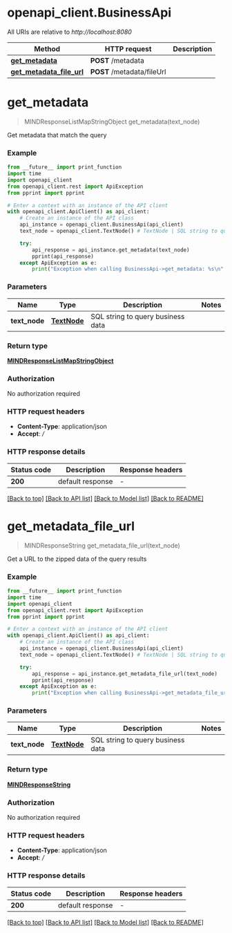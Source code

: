 # openapi_client.BusinessApi

All URIs are relative to *http://localhost:8080*

Method | HTTP request | Description
------------- | ------------- | -------------
[**get_metadata**](BusinessApi.md#get_metadata) | **POST** /metadata | 
[**get_metadata_file_url**](BusinessApi.md#get_metadata_file_url) | **POST** /metadata/fileUrl | 


# **get_metadata**
> MINDResponseListMapStringObject get_metadata(text_node)



Get metadata that match the query

### Example

```python
from __future__ import print_function
import time
import openapi_client
from openapi_client.rest import ApiException
from pprint import pprint

# Enter a context with an instance of the API client
with openapi_client.ApiClient() as api_client:
    # Create an instance of the API class
    api_instance = openapi_client.BusinessApi(api_client)
    text_node = openapi_client.TextNode() # TextNode | SQL string to query business data

    try:
        api_response = api_instance.get_metadata(text_node)
        pprint(api_response)
    except ApiException as e:
        print("Exception when calling BusinessApi->get_metadata: %s\n" % e)
```

### Parameters

Name | Type | Description  | Notes
------------- | ------------- | ------------- | -------------
 **text_node** | [**TextNode**](TextNode.md)| SQL string to query business data | 

### Return type

[**MINDResponseListMapStringObject**](MINDResponseListMapStringObject.md)

### Authorization

No authorization required

### HTTP request headers

 - **Content-Type**: application/json
 - **Accept**: */*

### HTTP response details
| Status code | Description | Response headers |
|-------------|-------------|------------------|
**200** | default response |  -  |

[[Back to top]](#) [[Back to API list]](../README.md#documentation-for-api-endpoints) [[Back to Model list]](../README.md#documentation-for-models) [[Back to README]](../README.md)

# **get_metadata_file_url**
> MINDResponseString get_metadata_file_url(text_node)



Get a URL to the zipped data of the query results

### Example

```python
from __future__ import print_function
import time
import openapi_client
from openapi_client.rest import ApiException
from pprint import pprint

# Enter a context with an instance of the API client
with openapi_client.ApiClient() as api_client:
    # Create an instance of the API class
    api_instance = openapi_client.BusinessApi(api_client)
    text_node = openapi_client.TextNode() # TextNode | SQL string to query business data

    try:
        api_response = api_instance.get_metadata_file_url(text_node)
        pprint(api_response)
    except ApiException as e:
        print("Exception when calling BusinessApi->get_metadata_file_url: %s\n" % e)
```

### Parameters

Name | Type | Description  | Notes
------------- | ------------- | ------------- | -------------
 **text_node** | [**TextNode**](TextNode.md)| SQL string to query business data | 

### Return type

[**MINDResponseString**](MINDResponseString.md)

### Authorization

No authorization required

### HTTP request headers

 - **Content-Type**: application/json
 - **Accept**: */*

### HTTP response details
| Status code | Description | Response headers |
|-------------|-------------|------------------|
**200** | default response |  -  |

[[Back to top]](#) [[Back to API list]](../README.md#documentation-for-api-endpoints) [[Back to Model list]](../README.md#documentation-for-models) [[Back to README]](../README.md)

